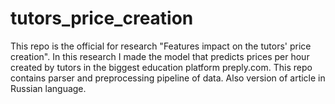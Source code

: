 # tutors_price_creation
This repo is the official for research "Features impact on the tutors' price creation". In this research I made the model that predicts prices per hour created by tutors in the biggest education platform preply.com. This repo contains parser and preprocessing pipeline of data. Also version of article in Russian language.
